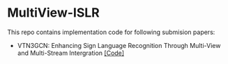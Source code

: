 # MultiView-ISLR

This repo contains implementation code for following submision papers:
- VTN3GCN: Enhancing Sign Language Recognition Through Multi-View and Multi-Stream Intergration [[Code]](https://github.com/fossbk/MultiView-ISLR/tree/main/VTN3GCN) 
